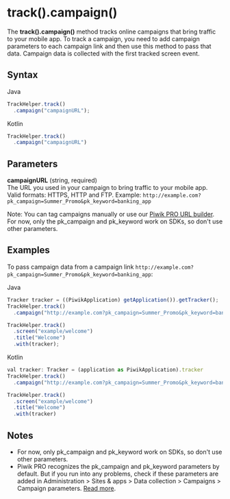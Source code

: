 # track().campaign()

The **track().campaign()** method tracks online campaigns that bring
traffic to your mobile app. To track a campaign, you need to add
campaign parameters to each campaign link and then use this method to
pass that data. Campaign data is collected with the first tracked screen
event.

## Syntax

<div class="tabs">

<div class="group-tab">

Java

``` javascript
TrackHelper.track()
  .campaign("campaignURL");
```

</div>

<div class="group-tab">

Kotlin

``` javascript
TrackHelper.track()
  .campaign("campaignURL")
```

</div>

</div>

## Parameters

**campaignURL** (string, required)  
The URL you used in your campaign to bring traffic to your mobile app.
Valid formats: HTTPS, HTTP and FTP. Example:
`http://example.com?pk_campaign=Summer_Promo&pk_keyword=banking_app`

Note: You can tag campaigns manually or use our [Piwik PRO URL
builder](https://help.piwik.pro/support/collecting-data/piwik-pro-url-builder/).
For now, only the pk\_campaign and pk\_keyword work on SDKs, so don't
use other parameters.

## Examples

To pass campaign data from a campaign link
`http://example.com?pk_campaign=Summer_Promo&pk_keyword=banking_app`:

<div class="tabs">

<div class="group-tab">

Java

``` javascript
Tracker tracker = ((PiwikApplication) getApplication()).getTracker();
TrackHelper.track()
  .campaign("http://example.com?pk_campaign=Summer_Promo&pk_keyword=banking_app");

TrackHelper.track()
  .screen("example/welcome")
  .title("Welcome")
  .with(tracker);
```

</div>

<div class="group-tab">

Kotlin

``` javascript
val tracker: Tracker = (application as PiwikApplication).tracker
TrackHelper.track()
  .campaign("http://example.com?pk_campaign=Summer_Promo&pk_keyword=banking_app")

TrackHelper.track()
  .screen("example/welcome")
  .title("Welcome")
  .with(tracker)
```

</div>

</div>

## Notes

  - For now, only pk\_campaign and pk\_keyword work on SDKs, so don't
    use other parameters.
  - Piwik PRO recognizes the pk\_campaign and pk\_keyword parameters by
    default. But if you run into any problems, check if these parameters
    are added in Administration \> Sites & apps \> Data collection \>
    Campaigns \> Campaign parameters. [Read
    more](https://help.piwik.pro/support/questions/how-can-i-customize-piwik-pro-campaign-parameters/).
